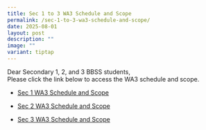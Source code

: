 ```yaml
---
title: Sec 1 to 3 WA3 Schedule and Scope
permalink: /sec-1-to-3-wa3-schedule-and-scope/
date: 2025-08-01
layout: post
description: ""
image: ""
variant: tiptap
---
```

<p>Dear Secondary 1, 2, and 3 BBSS students,
<br>Please click the link below to access the WA3 schedule and scope.</p>
<ul data-tight="true" class="tight">
<li>
<p><a href="/files/Announcements/Exam/2025_Sec_1_WA3_Schedule_and_Scope.pdf" rel="noopener nofollow" target="_blank">Sec 1 WA3 Schedule and Scope</a>
</p>
</li>
<li>
<p><a href="/files/Announcements/Exam/2025_Sec_2_WA3_Schedule_and_Scope.pdf" rel="noopener nofollow" target="_blank">Sec 2 WA3 Schedule and Scope</a>
</p>
</li>
<li>
<p><a href="/files/Announcements/Exam/2025_Sec_3_WA3_Schedule_and_Scope.pdf" rel="noopener nofollow" target="_blank">Sec 3 WA3 Schedule and Scope</a>
</p>
</li>
</ul>
<p></p>